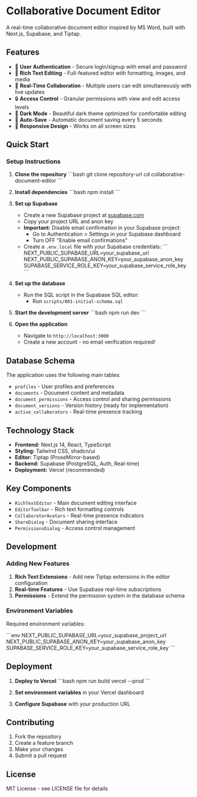 # Collaborative Document Editor

A real-time collaborative document editor inspired by MS Word, built with Next.js, Supabase, and Tiptap.

## Features

- 🔐 **User Authentication** - Secure login/signup with email and password
- 📝 **Rich Text Editing** - Full-featured editor with formatting, images, and media
- 👥 **Real-Time Collaboration** - Multiple users can edit simultaneously with live updates
- 🔒 **Access Control** - Granular permissions with view and edit access levels
- 🌙 **Dark Mode** - Beautiful dark theme optimized for comfortable editing
- 💾 **Auto-Save** - Automatic document saving every 5 seconds
- 📱 **Responsive Design** - Works on all screen sizes

## Quick Start

### Setup Instructions

1. **Clone the repository**
   \`\`\`bash
   git clone repository-url
   cd collaborative-document-editor
   \`\`\`

2. **Install dependencies**
   \`\`\`bash
   npm install
   \`\`\`

3. **Set up Supabase**
   - Create a new Supabase project at [supabase.com](https://supabase.com)
   - Copy your project URL and anon key
   - **Important:** Disable email confirmation in your Supabase project:
     - Go to Authentication > Settings in your Supabase dashboard
     - Turn OFF "Enable email confirmations"
   - Create a `.env.local` file with your Supabase credentials:
     \`\`\`
     NEXT_PUBLIC_SUPABASE_URL=your_supabase_url
     NEXT_PUBLIC_SUPABASE_ANON_KEY=your_supabase_anon_key
     SUPABASE_SERVICE_ROLE_KEY=your_supabase_service_role_key
     \`\`\`

4. **Set up the database**
   - Run the SQL script in the Supabase SQL editor:
     - Run `scripts/001-initial-schema.sql`

5. **Start the development server**
   \`\`\`bash
   npm run dev
   \`\`\`

6. **Open the application**
   - Navigate to `http://localhost:3000`
   - Create a new account - no email verification required!

## Database Schema

The application uses the following main tables:

- `profiles` - User profiles and preferences
- `documents` - Document content and metadata
- `document_permissions` - Access control and sharing permissions
- `document_versions` - Version history (ready for implementation)
- `active_collaborators` - Real-time presence tracking

## Technology Stack

- **Frontend:** Next.js 14, React, TypeScript
- **Styling:** Tailwind CSS, shadcn/ui
- **Editor:** Tiptap (ProseMirror-based)
- **Backend:** Supabase (PostgreSQL, Auth, Real-time)
- **Deployment:** Vercel (recommended)

## Key Components

- `RichTextEditor` - Main document editing interface
- `EditorToolbar` - Rich text formatting controls
- `CollaboratorAvatars` - Real-time presence indicators
- `ShareDialog` - Document sharing interface
- `PermissionsDialog` - Access control management

## Development

### Adding New Features

1. **Rich Text Extensions** - Add new Tiptap extensions in the editor configuration
2. **Real-time Features** - Use Supabase real-time subscriptions
3. **Permissions** - Extend the permission system in the database schema

### Environment Variables

Required environment variables:

\`\`\`env
NEXT_PUBLIC_SUPABASE_URL=your_supabase_project_url
NEXT_PUBLIC_SUPABASE_ANON_KEY=your_supabase_anon_key
SUPABASE_SERVICE_ROLE_KEY=your_supabase_service_role_key
\`\`\`

## Deployment

1. **Deploy to Vercel**
   \`\`\`bash
   npm run build
   vercel --prod
   \`\`\`

2. **Set environment variables** in your Vercel dashboard

3. **Configure Supabase** with your production URL

## Contributing

1. Fork the repository
2. Create a feature branch
3. Make your changes
4. Submit a pull request

## License

MIT License - see LICENSE file for details
